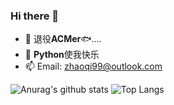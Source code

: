 ### Hi there 👋

- 🔭 退役**ACMer**🐟....
- 🌱 **Python**使我快乐
- 📫 Email: [zhaoqi99@outlook.com](mailto:zhaoqi99@outlook.com)

![Anurag's github stats](https://github-readme-stats.vercel.app/api?username=zhaoqi99&show_icons=true&count_private=true&theme=buefy)
![Top Langs](https://github-readme-stats.vercel.app/api/top-langs/?username=zhaoqi99&layout=compact&theme=buefy)
